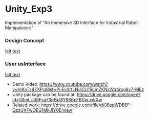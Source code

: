 # Unity_Exp3
Implementation of "An Immersive 3D Interface for Industrial Robot Manipulators"

### Design Concept
[!alt text](https://drive.google.com/open?id=1v9Pp5omiLC8YFB031qWVZIMwaP8x0i5p)

### User usInterface
[!alt text](https://drive.google.com/open?id=1AKrnxblhriAeJuIF2M0ss7Zf4ym5onyV)

- Demo Video: https://www.youtube.com/watch?v=HiKaTz4ZXPc&list=PLEvXrtLNiaCU1RcmZKNzWq4rog9v7-MEz
- Unity package can be found at: https://drive.google.com/open?id=1i0mLUJ9Fsq70jrBcl8Y6S6eFBGw-pVXw
- Related work: https://drive.google.com/file/d/0BzpWDBEF-QzzUVFwOEQ1MkJjY0E/view
